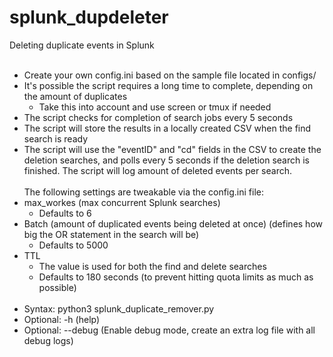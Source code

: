 # splunk_dupdeleter
Deleting duplicate events in Splunk
<br/><br/>
- Create your own config.ini based on the sample file located in configs/
- It's possible the script requires a long time to complete, depending on the amount of duplicates
    - Take this into account and use screen or tmux if needed
- The script checks for completion of search jobs every 5 seconds
- The script will store the results in a locally created CSV when the find search is ready
- The script will use the "eventID" and "cd" fields in the CSV to create the deletion searches, and polls every 5  seconds if the deletion search is finished. The script will log amount of deleted events per search.
<br/><br/>
The following settings are tweakable via the config.ini file:
- max_workes (max concurrent Splunk searches)
    - Defaults to 6
- Batch (amount of duplicated events being deleted at once) (defines how big the OR statement in the search will be)
    - Defaults to 5000
- TTL 
    - The value is used for both the find and delete searches
    - Defaults to 180 seconds (to prevent hitting quota limits as much as possible)
<br/><br/>
- Syntax: python3 splunk_duplicate_remover.py
- Optional: -h (help)
- Optional: --debug (Enable debug mode, create an extra log file with all debug logs)
<br/><br/>
